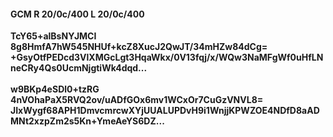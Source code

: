 #### GCM R 20/0c/400 L 20/0c/400
**TcY65+alBsNYJMCI**<br/>**8g8HmfA7hW545NHUf+kcZ8XucJ2QwJT/34mHZw84dCg=**<br/>**+GsyOtfPEDcd3VlXMGcLgt3HqaWkx/0V13fqj/x/WQw3NaMFgWf0uHfLNneCRy4Qs0UcmNjgtiWk4dqd...**<br/><br/>
**w9BKp4eSDl0+tzRG**<br/>**4nVOhaPaX5RVQ2ov/uADfGOx6mv1WCxOr7CuGzVNVL8=**<br/>**JIxWygf68APH1DmvcmrcwXYjUUALUPDvH9i1WnjjKPWZOE4NDfD8aADMNt2xzpZm2s5Kn+YmeAeYS6DZ...**